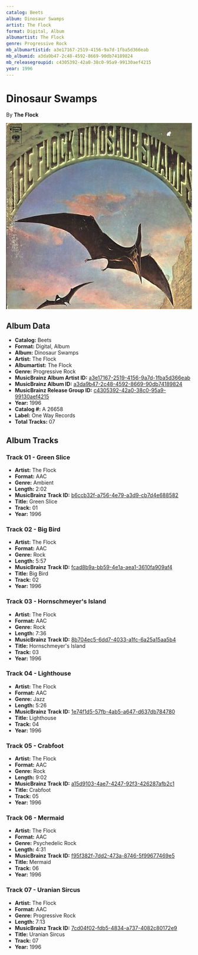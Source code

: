 ```yaml
---
catalog: Beets
album: Dinosaur Swamps
artist: The Flock
format: Digital, Album
albumartist: The Flock
genre: Progressive Rock
mb_albumartistid: a3e17167-2519-4156-9a7d-1fba5d366eab
mb_albumid: a3da9b47-2c48-4592-8669-90db74189824
mb_releasegroupid: c4305392-42a0-38c0-95a9-99130aef4215
year: 1996
---
```


# Dinosaur Swamps

By **The Flock**

![](../../assets/beetscovers/The_Flock-Dinosaur_Swamps.jpg)

## Album Data

- **Catalog:** Beets
- **Format:** Digital, Album
- **Album:** Dinosaur Swamps
- **Artist:** The Flock
- **Albumartist:** The Flock
- **Genre:** Progressive Rock
- **MusicBrainz Album Artist ID:** [a3e17167-2519-4156-9a7d-1fba5d366eab](https://musicbrainz.org/artist/a3e17167-2519-4156-9a7d-1fba5d366eab)
- **MusicBrainz Album ID:** [a3da9b47-2c48-4592-8669-90db74189824](https://musicbrainz.org/release/a3da9b47-2c48-4592-8669-90db74189824)
- **MusicBrainz Release Group ID:** [c4305392-42a0-38c0-95a9-99130aef4215](https://musicbrainz.org/release-group/c4305392-42a0-38c0-95a9-99130aef4215)
- **Year:** 1996
- **Catalog #:** A 26658
- **Label:** One Way Records
- **Total Tracks:** 07

## Album Tracks

### Track 01 - Green Slice

- **Artist:** The Flock
- **Format:** AAC
- **Genre:** Ambient
- **Length:** 2:02
- **MusicBrainz Track ID:** [b6ccb32f-a756-4e79-a3d9-cb7d4e688582](https://musicbrainz.org/recording/b6ccb32f-a756-4e79-a3d9-cb7d4e688582)
- **Title:** Green Slice
- **Track:** 01
- **Year:** 1996

### Track 02 - Big Bird

- **Artist:** The Flock
- **Format:** AAC
- **Genre:** Rock
- **Length:** 5:57
- **MusicBrainz Track ID:** [fcad8b9a-bb59-4e1a-aea1-3610fa909af4](https://musicbrainz.org/recording/fcad8b9a-bb59-4e1a-aea1-3610fa909af4)
- **Title:** Big Bird
- **Track:** 02
- **Year:** 1996

### Track 03 - Hornschmeyer's Island

- **Artist:** The Flock
- **Format:** AAC
- **Genre:** Rock
- **Length:** 7:36
- **MusicBrainz Track ID:** [8b704ec5-6dd7-4033-a1fc-6a25a15aa5b4](https://musicbrainz.org/recording/8b704ec5-6dd7-4033-a1fc-6a25a15aa5b4)
- **Title:** Hornschmeyer's Island
- **Track:** 03
- **Year:** 1996

### Track 04 - Lighthouse

- **Artist:** The Flock
- **Format:** AAC
- **Genre:** Jazz
- **Length:** 5:26
- **MusicBrainz Track ID:** [1e74f1d5-57fb-4ab5-a647-d637db784780](https://musicbrainz.org/recording/1e74f1d5-57fb-4ab5-a647-d637db784780)
- **Title:** Lighthouse
- **Track:** 04
- **Year:** 1996

### Track 05 - Crabfoot

- **Artist:** The Flock
- **Format:** AAC
- **Genre:** Rock
- **Length:** 9:02
- **MusicBrainz Track ID:** [a15d9103-4ae7-4247-92f3-426287afb2c1](https://musicbrainz.org/recording/a15d9103-4ae7-4247-92f3-426287afb2c1)
- **Title:** Crabfoot
- **Track:** 05
- **Year:** 1996

### Track 06 - Mermaid

- **Artist:** The Flock
- **Format:** AAC
- **Genre:** Psychedelic Rock
- **Length:** 4:31
- **MusicBrainz Track ID:** [f95f382f-7dd2-473a-8746-5f99677469e5](https://musicbrainz.org/recording/f95f382f-7dd2-473a-8746-5f99677469e5)
- **Title:** Mermaid
- **Track:** 06
- **Year:** 1996

### Track 07 - Uranian Sircus

- **Artist:** The Flock
- **Format:** AAC
- **Genre:** Progressive Rock
- **Length:** 7:13
- **MusicBrainz Track ID:** [7cd04f02-fdb5-4834-a737-4082c80172e9](https://musicbrainz.org/recording/7cd04f02-fdb5-4834-a737-4082c80172e9)
- **Title:** Uranian Sircus
- **Track:** 07
- **Year:** 1996

